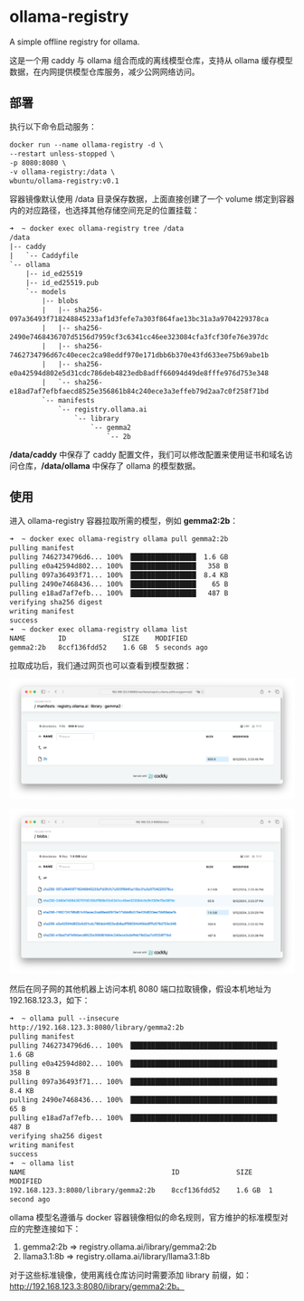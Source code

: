 # ollama-registry

A simple offline registry for ollama.

这是一个用 caddy 与 ollama 组合而成的离线模型仓库，支持从 ollama 缓存模型数据，在内网提供模型仓库服务，减少公网网络访问。

## 部署

执行以下命令启动服务：

```shell
docker run --name ollama-registry -d \
--restart unless-stopped \
-p 8080:8080 \
-v ollama-registry:/data \
wbuntu/ollama-registry:v0.1
```

容器镜像默认使用 /data 目录保存数据，上面直接创建了一个 volume 绑定到容器内的对应路径，也选择其他存储空间充足的位置挂载：

```shell
➜  ~ docker exec ollama-registry tree /data
/data
|-- caddy
|   `-- Caddyfile
`-- ollama
    |-- id_ed25519
    |-- id_ed25519.pub
    `-- models
        |-- blobs
        |   |-- sha256-097a36493f718248845233af1d3fefe7a303f864fae13bc31a3a9704229378ca
        |   |-- sha256-2490e7468436707d5156d7959cf3c6341cc46ee323084cfa3fcf30fe76e397dc
        |   |-- sha256-7462734796d67c40ecec2ca98eddf970e171dbb6b370e43fd633ee75b69abe1b
        |   |-- sha256-e0a42594d802e5d31cdc786deb4823edb8adff66094d49de8fffe976d753e348
        |   `-- sha256-e18ad7af7efbfaecd8525e356861b84c240ece3a3effeb79d2aa7c0f258f71bd
        `-- manifests
            `-- registry.ollama.ai
                `-- library
                    `-- gemma2
                        `-- 2b
```

**/data/caddy** 中保存了 caddy 配置文件，我们可以修改配置来使用证书和域名访问仓库，**/data/ollama** 中保存了 ollama 的模型数据。

## 使用

进入 ollama-registry 容器拉取所需的模型，例如 **gemma2:2b**：

```shell
➜  ~ docker exec ollama-registry ollama pull gemma2:2b
pulling manifest
pulling 7462734796d6... 100% ▕████████████████▏ 1.6 GB
pulling e0a42594d802... 100% ▕████████████████▏  358 B
pulling 097a36493f71... 100% ▕████████████████▏ 8.4 KB
pulling 2490e7468436... 100% ▕████████████████▏   65 B
pulling e18ad7af7efb... 100% ▕████████████████▏  487 B
verifying sha256 digest
writing manifest
success
➜  ~ docker exec ollama-registry ollama list
NAME     	ID          	SIZE  	MODIFIED
gemma2:2b	8ccf136fdd52	1.6 GB	5 seconds ago
```

拉取成功后，我们通过网页也可以查看到模型数据：

![alt text](img-001.png)

![alt text](img-002.png)

然后在同子网的其他机器上访问本机 8080 端口拉取镜像，假设本机地址为 192.168.123.3，如下：

```shell
➜  ~ ollama pull --insecure http://192.168.123.3:8080/library/gemma2:2b
pulling manifest
pulling 7462734796d6... 100% ▕████████████████████████████████████▏ 1.6 GB
pulling e0a42594d802... 100% ▕████████████████████████████████████▏  358 B
pulling 097a36493f71... 100% ▕████████████████████████████████████▏ 8.4 KB
pulling 2490e7468436... 100% ▕████████████████████████████████████▏   65 B
pulling e18ad7af7efb... 100% ▕████████████████████████████████████▏  487 B
verifying sha256 digest
writing manifest
success
➜  ~ ollama list
NAME                                	ID          	SIZE  	MODIFIED
192.168.123.3:8080/library/gemma2:2b	8ccf136fdd52	1.6 GB	1 second ago
```

ollama 模型名遵循与 docker 容器镜像相似的命名规则，官方维护的标准模型对应的完整连接如下：

1. gemma2:2b => registry.ollama.ai/library/gemma2:2b
2. llama3.1:8b => registry.ollama.ai/library/llama3.1:8b

对于这些标准镜像，使用离线仓库访问时需要添加 library 前缀，如：http://192.168.123.3:8080/library/gemma2:2b。